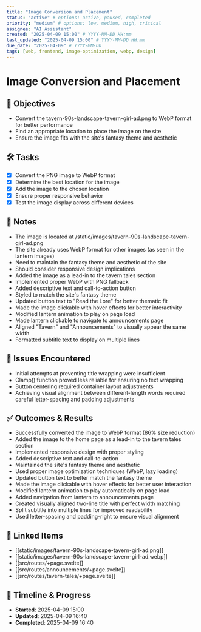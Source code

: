 ```yaml
---
title: "Image Conversion and Placement"
status: "active" # options: active, paused, completed
priority: "medium" # options: low, medium, high, critical
assignee: "AI Assistant"
created: "2025-04-09 15:00" # YYYY-MM-DD HH:mm
last_updated: "2025-04-09 15:00" # YYYY-MM-DD HH:mm
due_date: "2025-04-09" # YYYY-MM-DD
tags: [web, frontend, image-optimization, webp, design]
---
```


# Image Conversion and Placement

## 🚩 Objectives
- Convert the tavern-90s-landscape-tavern-girl-ad.png to WebP format for better performance
- Find an appropriate location to place the image on the site
- Ensure the image fits with the site's fantasy theme and aesthetic

## 🛠 Tasks
- [x] Convert the PNG image to WebP format
- [x] Determine the best location for the image
- [x] Add the image to the chosen location
- [x] Ensure proper responsive behavior
- [x] Test the image display across different devices

## 📝 Notes
- The image is located at /static/images/tavern-90s-landscape-tavern-girl-ad.png
- The site already uses WebP format for other images (as seen in the lantern images)
- Need to maintain the fantasy theme and aesthetic of the site
- Should consider responsive design implications
- Added the image as a lead-in to the tavern tales section
- Implemented proper WebP with PNG fallback
- Added descriptive text and call-to-action button
- Styled to match the site's fantasy theme
- Updated button text to "Read the Lore" for better thematic fit
- Made the image clickable with hover effects for better interactivity
- Modified lantern animation to play on page load
- Made lantern clickable to navigate to announcements page
- Aligned "Tavern" and "Announcements" to visually appear the same width
- Formatted subtitle text to display on multiple lines

## 🐞 Issues Encountered
- Initial attempts at preventing title wrapping were insufficient
- Clamp() function proved less reliable for ensuring no text wrapping
- Button centering required container layout adjustments
- Achieving visual alignment between different-length words required careful letter-spacing and padding adjustments

## ✅ Outcomes & Results
- Successfully converted the image to WebP format (86% size reduction)
- Added the image to the home page as a lead-in to the tavern tales section
- Implemented responsive design with proper styling
- Added descriptive text and call-to-action
- Maintained the site's fantasy theme and aesthetic
- Used proper image optimization techniques (WebP, lazy loading)
- Updated button text to better match the fantasy theme
- Made the image clickable with hover effects for better user interaction
- Modified lantern animation to play automatically on page load
- Added navigation from lantern to announcements page
- Created visually aligned two-line title with perfect width matching
- Split subtitle into multiple lines for improved readability
- Used letter-spacing and padding-right to ensure visual alignment

## 📌 Linked Items
- [[static/images/tavern-90s-landscape-tavern-girl-ad.png]]
- [[static/images/tavern-90s-landscape-tavern-girl-ad.webp]]
- [[src/routes/+page.svelte]]
- [[src/routes/announcements/+page.svelte]]
- [[src/routes/tavern-tales/+page.svelte]]

## 📅 Timeline & Progress
- **Started**: 2025-04-09 15:00
- **Updated**: 2025-04-09 16:40
- **Completed**: 2025-04-09 16:40